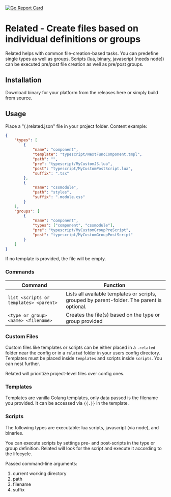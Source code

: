 [![Go Report Card](https://goreportcard.com/badge/github.com/abenz1267/related)](https://goreportcard.com/report/github.com/abenz1267/related)

# Related - Create files based on individual definitions or groups

Related helps with common file-creation-based tasks. You can predefine single types as well as groups. Scripts (lua, binary, javascript [needs node]) can be executed pre/post file creation as well as pre/post groups.

## Installation

Download binary for your platform from the releases here or simply build from source.

## Usage

Place a "(.)related.json" file in your project folder. Content example:

```json
{
    "types": [
        {
            "name": "component",
            "template": "typescript/NextFuncComponent.tmpl",
            "path": "",
            "pre": "typescript/MyCustomJS.lua",
            "post": "typescript/MyCustomPostScript.lua",
            "suffix": ".tsx"
        },
        {
            "name": "cssmodule",
            "path": "styles",
            "suffix": ".module.css"
        }
    ],
    "groups": [
        {
            "name": "component",
            "types": ["component", "cssmodule"],
            "pre": "typescript/MyCustomGroupPreScript",
            "post": "typescript/MyCustomGroupPostScript"
        }
    ]
}
```

If no template is provided, the file will be empty.

### Commands

| Command                                | Function                                                                                    |
| -------------------------------------- | ------------------------------------------------------------------------------------------- |
| `list <scripts or templates> <parent>` | Lists all available templates or scripts, grouped by parent-folder. The parent is optional. |
| `<type or group> <name> <filename>`    | Creates the file(s) based on the type or group provided                                     |

### Custom Files

Custom files like templates or scripts can be either placed in a `.related` folder near the config or in a `related` folder in your users config directory. Templates must be placed inside `templates` and scripts inside `scripts`. You can nest further.

Related will prioritize project-level files over config ones.

### Templates

Templates are vanilla Golang templates, only data passed is the filename you provided. It can be accessed via `{{.}}` in the template.

### Scripts

The following types are executable: lua scripts, javascript (via node), and binaries.

You can execute scripts by settings pre- and post-scripts in the type or group definition. Related will look for the script and execute it according to the lifecycle.

Passed command-line arguments:

1. current working directory
2. path
3. filename
4. suffix
